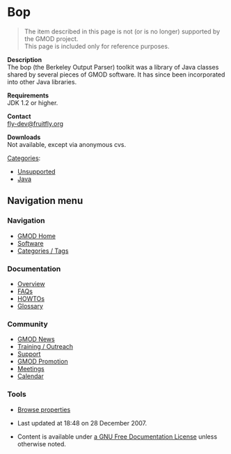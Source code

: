 



<span id="top"></span>




# <span dir="auto">Bop</span>









> The item described in this page is not (or is no longer) supported by
> the GMOD project.  
> This page is included only for reference purposes.

**Description**    
The bop (the Berkeley Output Parser) toolkit was a library of Java
classes shared by several pieces of GMOD software. It has since been
incorporated into other Java libraries.

<!-- -->

**Requirements**    
JDK 1.2 or higher.

<!-- -->

**Contact**    
<a href="mailto:fly-dev@fruitfly.org" class="external text"
rel="nofollow">fly-dev@fruitfly.org</a>

<!-- -->

**Downloads**    
Not available, except via anonymous cvs.




[Categories](Special%253ACategories "Special%253ACategories"):

- [Unsupported](Category%253AUnsupported "Category%253AUnsupported")
- [Java](Category%253AJava "Category%253AJava")






## Navigation menu









### Navigation



- <span id="n-GMOD-Home">[GMOD Home](Main_Page)</span>
- <span id="n-Software">[Software](GMOD_Components)</span>
- <span id="n-Categories-.2F-Tags">[Categories /
  Tags](Categories)</span>




### Documentation



- <span id="n-Overview">[Overview](Overview)</span>
- <span id="n-FAQs">[FAQs](Category%253AFAQ)</span>
- <span id="n-HOWTOs">[HOWTOs](Category%253AHOWTO)</span>
- <span id="n-Glossary">[Glossary](Glossary)</span>




### Community



- <span id="n-GMOD-News">[GMOD News](GMOD_News)</span>
- <span id="n-Training-.2F-Outreach">[Training /
  Outreach](Training_and_Outreach)</span>
- <span id="n-Support">[Support](Support)</span>
- <span id="n-GMOD-Promotion">[GMOD Promotion](GMOD_Promotion)</span>
- <span id="n-Meetings">[Meetings](Meetings)</span>
- <span id="n-Calendar">[Calendar](Calendar)</span>




### Tools

- <span id="t-smwbrowselink"><a href="Special%253ABrowse/Bop" rel="smw-browse">Browse properties</a></span>



- <span id="footer-info-lastmod">Last updated at 18:48 on 28 December
  2007.</span>
<!-- - <span id="footer-info-viewcount">15,589 page views.</span> -->
- <span id="footer-info-copyright">Content is available under
  <a href="http://www.gnu.org/licenses/fdl-1.3.html" class="external"
  rel="nofollow">a GNU Free Documentation License</a> unless otherwise
  noted.</span>

<!-- -->



<!-- -->




